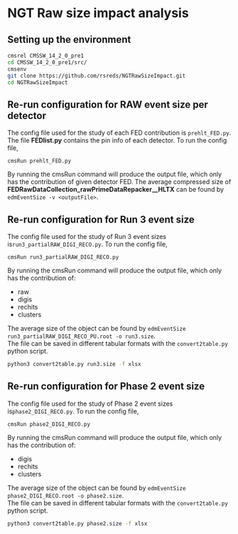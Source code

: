 # NGT Raw size impact analysis
## Setting up the environment

```bash
cmsrel CMSSW_14_2_0_pre1
cd CMSSW_14_2_0_pre1/src/
cmsenv
git clone https://github.com/rsreds/NGTRawSizeImpact.git
cd NGTRawSizeImpact
```
## Re-run configuration for RAW event size per detector

The config file used for the study of each FED contribution is `prehlt_FED.py`.
The file **FEDlist.py** contains the pin info of each detector.
To run the config file,

```
cmsRun prehlt_FED.py
```

By running the cmsRun command will produce the output file, which only has the contribution of given detector FED. 
The average compressed size of  **FEDRawDataCollection_rawPrimeDataRepacker__HLTX** can be found by `edmEventSize -v <outputFile>`.

## Re-run configuration for Run 3 event size

The config file used for the study of Run 3 event sizes is`run3_partialRAW_DIGI_RECO.py`.
To run the config file,

```
cmsRun run3_partialRAW_DIGI_RECO.py
```

By running the cmsRun command will produce the output file, which only has the contribution of:
 - raw
 - digis
 - rechits
 - clusters

The average size of the object can be found by `edmEventSize run3_partialRAW_DIGI_RECO_PU.root -o run3.size`.  
The file can be saved in different tabular formats with the `convert2table.py` python script.

```bash
python3 convert2table.py run3.size -f xlsx
```

## Re-run configuration for Phase 2 event size

The config file used for the study of Phase 2 event sizes is`phase2_DIGI_RECO.py`.
To run the config file,

```
cmsRun phase2_DIGI_RECO.py
```

By running the cmsRun command will produce the output file, which only has the contribution of:
 - digis
 - rechits
 - clusters

The average size of the object can be found by `edmEventSize phase2_DIGI_RECO.root -o phase2.size`.  
The file can be saved in different tabular formats with the `convert2table.py` python script.

```bash
python3 convert2table.py phase2.size -f xlsx
```
